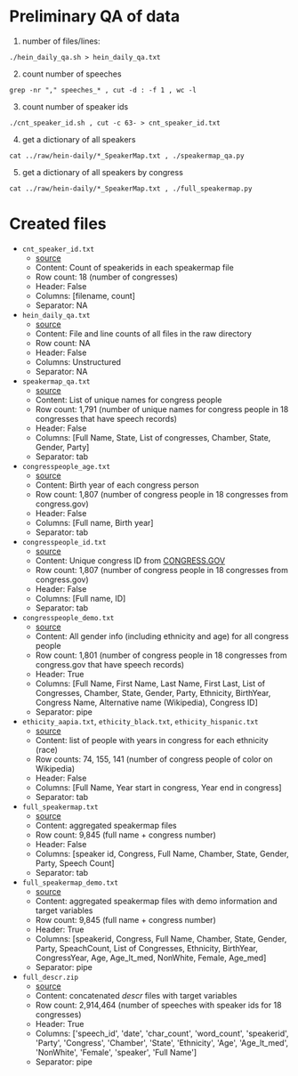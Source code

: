 # Preliminary QA of data

1. number of files/lines:
```
./hein_daily_qa.sh > hein_daily_qa.txt
```

2. count number of speeches
```
grep -nr "," speeches_* , cut -d : -f 1 , wc -l
```

3. count number of speaker ids
```
./cnt_speaker_id.sh , cut -c 63- > cnt_speaker_id.txt
```

4. get a dictionary of all speakers
```
cat ../raw/hein-daily/*_SpeakerMap.txt , ./speakermap_qa.py
```

5. get a dictionary of all speakers by congress
```
cat ../raw/hein-daily/*_SpeakerMap.txt , ./full_speakermap.py
```

# Created files

- `cnt_speaker_id.txt`
    + [source](https://github.com/YuliaZamriy/W266-Final-Project/blob/master/data/QA/cnt_speaker_id.sh)
    + Content: Count of speakerids in each speakermap file
    + Row count: 18 (number of congresses)
    + Header: False
    + Columns: [filename, count]
    + Separator: NA
- `hein_daily_qa.txt`
    + [source](https://github.com/YuliaZamriy/W266-Final-Project/blob/master/data/QA/hein_daily_qa.sh)
    + Content: File and line counts of all files in the raw directory
    + Row count: NA
    + Header: False
    + Columns: Unstructured
    + Separator: NA
- `speakermap_qa.txt`
    + [source](https://github.com/YuliaZamriy/W266-Final-Project/blob/master/data/QA/speakermap_qa.py)
    + Content: List of unique names for congress people
    + Row count: 1,791 (number of unique names for congress people in 18 congresses that have speech records)
    + Header: False
    + Columns: [Full Name, State, List of congresses, Chamber, State, Gender, Party]
    + Separator: tab
- `congresspeople_age.txt`
    + [source](https://github.com/YuliaZamriy/W266-Final-Project/blob/master/data/QA/collecting_demo.ipynb)
    + Content: Birth year of each congress person
    + Row count: 1,807 (number of congress people in 18 congresses from congress.gov)
    + Header: False
    + Columns: [Full name, Birth year]
    + Separator: tab
- `congresspeople_id.txt`
    + [source](https://github.com/YuliaZamriy/W266-Final-Project/blob/master/data/QA/collecting_demo.ipynb)
    + Content: Unique congress ID from [CONGRESS.GOV](https://www.congress.gov/members)
    + Row count: 1,807 (number of congress people in 18 congresses from congress.gov)
    + Header: False
    + Columns: [Full name, ID]
    + Separator: tab
- `congresspeople_demo.txt`
    + [source](https://github.com/YuliaZamriy/W266-Final-Project/blob/master/data/QA/speakermap_qa.ipynb)
    + Content: All gender info (including ethnicity and age) for all congress people
    + Row count: 1,801 (number of congress people in 18 congresses from congress.gov that have speech records)
    + Header: True
    + Columns: [Full Name, First Name, Last Name, First Last, List of Congresses, Chamber, State, Gender, Party, Ethnicity, BirthYear, Congress Name,  Alternative name (Wikipedia), Congress ID]
    + Separator: pipe
- `ethicity_aapia.txt`, `ethicity_black.txt`, `ethicity_hispanic.txt`
    + [source](https://github.com/YuliaZamriy/W266-Final-Project/blob/master/data/QA/collecting_demo.ipynb)
    + Content: list of people with years in congress for each ethnicity (race)
    + Row counts: 74, 155, 141 (number of congress people of color on Wikipedia)
    + Header: False
    + Columns: [Full Name, Year start in congress, Year end in congress]
    + Separator: tab
- `full_speakermap.txt`
    + [source](https://github.com/YuliaZamriy/W266-Final-Project/blob/master/data/QA/full_speakermap.py)
    + Content: aggregated speakermap files
    + Row count: 9,845 (full name + congress number)
    + Header: False
    + Columns: [speaker id, Congress, Full Name, Chamber, State, Gender, Party, Speech Count]
    + Separator: tab
- `full_speakermap_demo.txt`
    + [source](https://github.com/YuliaZamriy/W266-Final-Project/blob/master/EDA/EDA_Yulia_0309_speakermap.ipynb)
    + Content: aggregated speakermap files with demo information and target variables
    + Row count: 9,845 (full name + congress number)
    + Header: True
    + Columns: [speakerid, Congress, Full Name, Chamber, State, Gender, Party, SpeachCount, List of Congresses, Ethnicity, BirthYear, CongressYear, Age,  Age_lt_med, NonWhite, Female, Age_med]
    + Separator: pipe
- `full_descr.zip`
    + [source](https://github.com/YuliaZamriy/W266-Final-Project/blob/master/data/QA/speech_descr_qa.ipynb)
    + Content: concatenated *descr* files with target variables
    + Row count: 2,914,464 (number of speeches with speaker ids for 18 congresses)
    + Header: True
    + Columns: ['speech_id', 'date', 'char_count', 'word_count', 'speakerid',
 'Party', 'Congress', 'Chamber', 'State', 'Ethnicity', 'Age', 'Age_lt_med',
 'NonWhite', 'Female', 'speaker', 'Full Name']
    + Separator: pipe
